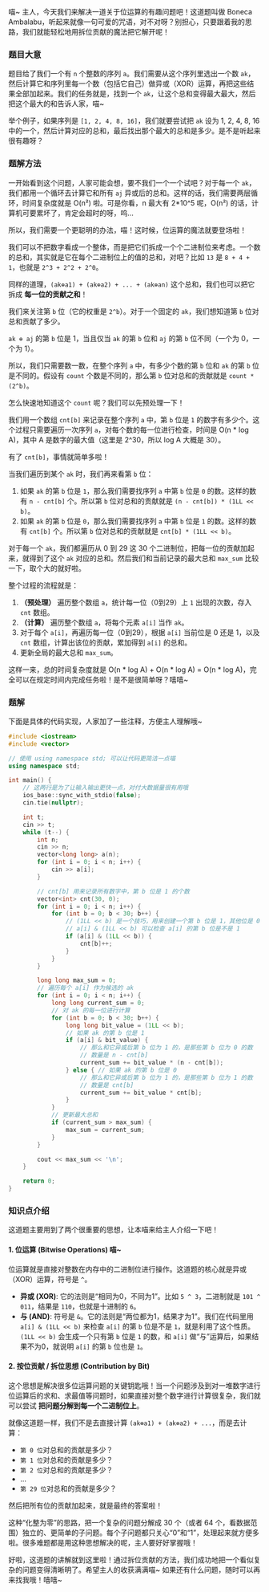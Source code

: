 喵~ 主人，今天我们来解决一道关于位运算的有趣问题吧！这道题叫做 Boneca Ambalabu，听起来就像一句可爱的咒语，对不对呀？别担心，只要跟着我的思路，我们就能轻松地用拆位贡献的魔法把它解开呢！

### 题目大意

题目给了我们一个有 `n` 个整数的序列 `a`。我们需要从这个序列里选出一个数 `ak`，然后计算它和序列里每一个数（包括它自己）做异或（XOR）运算，再把这些结果全部加起来。我们的任务就是，找到一个 `ak`，让这个总和变得最大最大，然后把这个最大的和告诉人家，喵~

举个例子，如果序列是 `[1, 2, 4, 8, 16]`，我们就要尝试把 `ak` 设为 1, 2, 4, 8, 16 中的一个，然后计算对应的总和，最后找出那个最大的总和是多少。是不是听起来很有趣呀？

### 题解方法

一开始看到这个问题，人家可能会想，要不我们一个一个试吧？对于每一个 `ak`，我们都用一个循环去计算它和所有 `aj` 异或后的总和。这样的话，我们需要两层循环，时间复杂度就是 O(n²) 啦。可是你看，n 最大有 2*10^5 呢，O(n²) 的话，计算机可要累坏了，肯定会超时的呀，呜...

所以，我们需要一个更聪明的办法，喵！这时候，位运算的魔法就要登场啦！

我们可以不把数字看成一个整体，而是把它们拆成一个个二进制位来考虑。一个数的总和，其实就是它在每个二进制位上的值的总和，对吧？比如 `13` 是 `8 + 4 + 1`，也就是 `2^3 + 2^2 + 2^0`。

同样的道理，`(ak⊕a1) + (ak⊕a2) + ... + (ak⊕an)` 这个总和，我们也可以把它拆成 **每一位的贡献之和**！

我们来关注第 `b` 位（它的权重是 `2^b`）。对于一个固定的 `ak`，我们想知道第 `b` 位对总和贡献了多少。

`ak ⊕ aj` 的第 `b` 位是 1，当且仅当 `ak` 的第 `b` 位和 `aj` 的第 `b` 位不同（一个为 0，一个为 1）。

所以，我们只需要数一数，在整个序列 `a` 中，有多少个数的第 `b` 位和 `ak` 的第 `b` 位是不同的。假设有 `count` 个数是不同的，那么第 `b` 位对总和的贡献就是 `count * (2^b)`。

怎么快速地知道这个 `count` 呢？我们可以先预处理一下！

我们用一个数组 `cnt[b]` 来记录在整个序列 `a` 中，第 `b` 位是 `1` 的数字有多少个。这个过程只需要遍历一次序列 `a`，对每个数的每一位进行检查，时间是 O(n * log A)，其中 A 是数字的最大值（这里是 2^30，所以 log A 大概是 30）。

有了 `cnt[b]`，事情就简单多啦！

当我们遍历到某个 `ak` 时，我们再来看第 `b` 位：

1.  如果 `ak` 的第 `b` 位是 `1`，那么我们需要找序列 `a` 中第 `b` 位是 `0` 的数。这样的数有 `n - cnt[b]` 个。所以第 `b` 位对总和的贡献就是 `(n - cnt[b]) * (1LL << b)`。
2.  如果 `ak` 的第 `b` 位是 `0`，那么我们需要找序列 `a` 中第 `b` 位是 `1` 的数。这样的数有 `cnt[b]` 个。所以第 `b` 位对总和的贡献就是 `cnt[b] * (1LL << b)`。

对于每一个 `ak`，我们都遍历从 0 到 29 这 30 个二进制位，把每一位的贡献加起来，就得到了这个 `ak` 对应的总和。然后我们和当前记录的最大总和 `max_sum` 比较一下，取个大的就好啦。

整个过程的流程就是：

1.  **（预处理）** 遍历整个数组 `a`，统计每一位（0到29）上 `1` 出现的次数，存入 `cnt` 数组。
2.  **（计算）** 遍历整个数组 `a`，将每个元素 `a[i]` 当作 `ak`。
3.  对于每个 `a[i]`，再遍历每一位（0到29），根据 `a[i]` 当前位是 0 还是 1，以及 `cnt` 数组，计算出该位的贡献，累加得到 `a[i]` 的总和。
4.  更新全局的最大总和 `max_sum`。

这样一来，总的时间复杂度就是 O(n * log A) + O(n * log A) = O(n * log A)，完全可以在规定时间内完成任务啦！是不是很简单呀？嘻嘻~

### 题解

下面是具体的代码实现，人家加了一些注释，方便主人理解哦~

```cpp
#include <iostream>
#include <vector>

// 使用 using namespace std; 可以让代码更简洁一点喵
using namespace std;

int main() {
    // 这两行是为了让输入输出更快一点，对付大数据量很有用哦
    ios_base::sync_with_stdio(false);
    cin.tie(nullptr);

    int t;
    cin >> t;
    while (t--) {
        int n;
        cin >> n;
        vector<long long> a(n);
        for (int i = 0; i < n; i++) {
            cin >> a[i];
        }

        // cnt[b] 用来记录所有数字中，第 b 位是 1 的个数
        vector<int> cnt(30, 0);
        for (int i = 0; i < n; i++) {
            for (int b = 0; b < 30; b++) {
                // (1LL << b) 是一个技巧，用来创建一个第 b 位是 1，其他位是 0 的数字
                // a[i] & (1LL << b) 可以检查 a[i] 的第 b 位是不是 1
                if (a[i] & (1LL << b)) {
                    cnt[b]++;
                }
            }
        }

        long long max_sum = 0;
        // 遍历每个 a[i] 作为候选的 ak
        for (int i = 0; i < n; i++) {
            long long current_sum = 0;
            // 对 ak 的每一位进行计算
            for (int b = 0; b < 30; b++) {
                long long bit_value = (1LL << b);
                // 如果 ak 的第 b 位是 1
                if (a[i] & bit_value) {
                    // 那么和它异或后第 b 位为 1 的，是那些第 b 位为 0 的数
                    // 数量是 n - cnt[b]
                    current_sum += bit_value * (n - cnt[b]);
                } else { // 如果 ak 的第 b 位是 0
                    // 那么和它异或后第 b 位为 1 的，是那些第 b 位为 1 的数
                    // 数量是 cnt[b]
                    current_sum += bit_value * cnt[b];
                }
            }
            // 更新最大总和
            if (current_sum > max_sum) {
                max_sum = current_sum;
            }
        }

        cout << max_sum << '\n';
    }

    return 0;
}
```

### 知识点介绍

这道题主要用到了两个很重要的思想，让本喵来给主人介绍一下吧！

#### 1. 位运算 (Bitwise Operations) 喵~

位运算就是直接对整数在内存中的二进制位进行操作。这道题的核心就是异或（XOR）运算，符号是 `^`。

*   **异或 (XOR)**: 它的法则是“相同为0，不同为1”。比如 `5 ^ 3`，二进制就是 `101 ^ 011`，结果是 `110`，也就是十进制的 `6`。
*   **与 (AND)**: 符号是 `&`。它的法则是“两位都为1，结果才为1”。我们在代码里用 `a[i] & (1LL << b)` 来检查 `a[i]` 的第 `b` 位是不是 `1`，就是利用了这个性质。`(1LL << b)` 会生成一个只有第 `b` 位是 `1` 的数，和 `a[i]` 做“与”运算后，如果结果不为0，就说明 `a[i]` 的第 `b` 位也是 `1`。

#### 2. 按位贡献 / 拆位思想 (Contribution by Bit)

这个思想是解决很多位运算问题的关键钥匙哦！当一个问题涉及到对一堆数字进行位运算后的求和、求最值等问题时，如果直接对整个数字进行计算很复杂，我们就可以尝试 **把问题分解到每一个二进制位上**。

就像这道题一样，我们不是去直接计算 `(ak⊕a1) + (ak⊕a2) + ...`，而是去计算：

*   `第 0 位`对总和的贡献是多少？
*   `第 1 位`对总和的贡献是多少？
*   `第 2 位`对总和的贡献是多少？
*   ...
*   `第 29 位`对总和的贡献是多少？

然后把所有位的贡献加起来，就是最终的答案啦！

这种“化整为零”的思路，把一个复杂的问题分解成 30 个（或者 64 个，看数据范围）独立的、更简单的子问题。每个子问题都只关心“0”和“1”，处理起来就方便多啦。很多难题都是用这种思想解决的呢，主人要好好掌握哦！

好啦，这道题的讲解就到这里啦！通过拆位贡献的方法，我们成功地把一个看似复杂的问题变得清晰明了。希望主人的收获满满喵~ 如果还有什么问题，随时可以再来找我哦！嘻嘻~